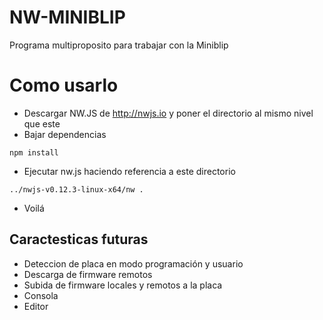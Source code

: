 # NW-MINIBLIP

Programa multiproposito para trabajar con la Miniblip 

# Como usarlo

- Descargar NW.JS de http://nwjs.io y poner el directorio al mismo nivel que este 
- Bajar dependencias 
```
npm install
```
- Ejecutar nw.js haciendo referencia a este directorio 
``` 
../nwjs-v0.12.3-linux-x64/nw .  
```
- Voilá

## Caractesticas futuras

- Deteccion de placa en modo programación y usuario
- Descarga de firmware remotos 
- Subida de firmware locales y remotos a la placa 
- Consola 
- Editor 
